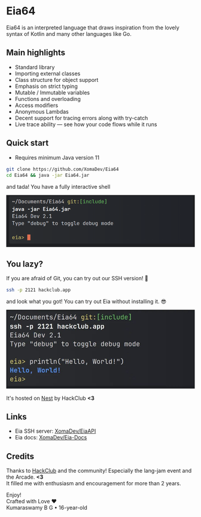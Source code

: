 # Eia64

Eia64 is an interpreted language that draws inspiration from the lovely syntax of Kotlin and many other languages like Go.

## Main highlights

- Standard library
- Importing external classes
- Class structure for object support
- Emphasis on strict typing
- Mutable / Immutable variables
- Functions and overloading
- Access modifiers
- Anonymous Lambdas
- Decent support for tracing errors along with try-catch
- Live trace ability — see how your code flows while it runs

## Quick start

- Requires minimum Java version 11

```bash
git clone https://github.com/XomaDev/Eia64
cd Eia64 && java -jar Eia64.jar
```

and tada! You have a fully interactive shell

![interactive_shell.png](graphics/interactive_shell.png)

## You lazy?

If you are afraid of Git, you can try out our SSH version! 👀

```bash
ssh -p 2121 hackclub.app
```

and look what you got! You can try out Eia without installing it. 😎

![nest_shell.png](graphics/nest_shell.png)

It's hosted on [Nest](https://github.com/hackclub/nest) by HackClub <b><3</b>


## Links

- Eia SSH server: [XomaDev/EiaAPI](https://github/XomaDev/EiaAPI)
- Eia docs: [XomaDev/Eia-Docs](https://github/XomaDev/eia-docs)

## Credits

Thanks to [HackClub](https://hackclub.com/) and the community!
Especially the lang-jam event and the Arcade. <b><3</b> \
It filled me with enthusiasm and encouragement for more than 2 years.

Enjoy!\
Crafted with Love  ❤️\
Kumaraswamy B G • 16-year-old